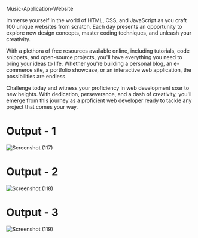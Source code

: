 Music-Application-Website

Immerse yourself in the world of HTML, CSS, and JavaScript as you craft 100 unique websites from scratch. Each day presents an opportunity to explore new design concepts, master coding techniques, and unleash your creativity.

With a plethora of free resources available online, including tutorials, code snippets, and open-source projects, you'll have everything you need to bring your ideas to life. Whether you're building a personal blog, an e-commerce site, a portfolio showcase, or an interactive web application, the possibilities are endless.

Challenge today and witness your proficiency in web development soar to new heights. With dedication, perseverance, and a dash of creativity, you'll emerge from this journey as a proficient web developer ready to tackle any project that comes your way.

# Output - 1

![Screenshot (117)](https://github.com/QuantumCoding123/Day-60-Innovative-Music-Application-Website/assets/166281221/bd1ed76b-448d-4b81-854c-fbb6f0ff03ca)

 
# Output - 2

![Screenshot (118)](https://github.com/QuantumCoding123/Day-60-Innovative-Music-Application-Website/assets/166281221/46b08256-182b-4167-9790-7730d1debb2c)


# Output - 3

![Screenshot (119)](https://github.com/QuantumCoding123/Day-60-Innovative-Music-Application-Website/assets/166281221/f95596a9-2f71-4887-978d-6f9710d16163)




